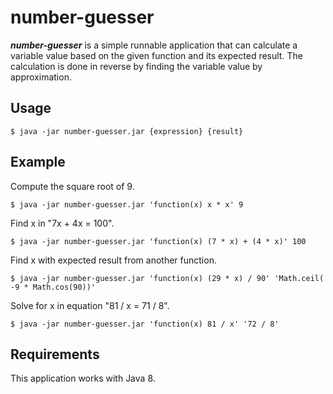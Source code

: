 # number-guesser

***number-guesser*** is a simple runnable application that can calculate a variable value based on the given function and its expected result.
The calculation is done in reverse by finding the variable value by approximation.

## Usage
```{r, engine='bash'}
$ java -jar number-guesser.jar {expression} {result}
```

## Example
Compute the square root of 9.
```{r, engine='bash'}
$ java -jar number-guesser.jar 'function(x) x * x' 9
```


Find x in "7x + 4x = 100".
```{r, engine='bash'}
$ java -jar number-guesser.jar 'function(x) (7 * x) + (4 * x)' 100
```


Find x with expected result from another function.
```{r, engine='bash'}
$ java -jar number-guesser.jar 'function(x) (29 * x) / 90' 'Math.ceil( -9 * Math.cos(90))'
```


Solve for x in equation "81 / x = 71 / 8".
```{r, engine='bash'}
$ java -jar number-guesser.jar 'function(x) 81 / x' '72 / 8'
```


## Requirements
This application works with Java 8.
